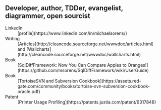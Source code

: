 
## Developer, author, TDDer, evangelist, diagrammer, open sourcist ##
<dl>
<dt>LinkedIn</dt><dd>[profile](https://www.linkedin.com/in/michaelsorens/)</dd>
<dt>Writing</dt><dd>[Articles](http://cleancode.sourceforge.net/wwwdoc/articles.html) and [Wallcharts](http://cleancode.sourceforge.net/wwwdoc/wallcharts.html)</dd>
<dt>Book</dt><dd> [SqlDiffFramework: Now You Can Compare Apples to Oranges!](https://github.com/msorens/SqlDiffFramework/wiki/UserGuide)</dd>
<dt>Book</dt><dd>[TortoiseSVN and Subversion Cookbook](https://assets.red-gate.com/community/books/tortoise-svn-subversion-cookbook-oracle.pdf)</dd>
<dt>Patent</dt><dd>[Printer Usage Profiling](https://patents.justia.com/patent/6317848)</dd>
</dl>

<!--
**msorens/msorens** is a ✨ _special_ ✨ repository because its `README.md` (this file) appears on your GitHub profile.

Here are some ideas to get you started:
### Hi there 👋
- 🔭 I’m currently working on ...
- 🌱 I’m currently learning ...
- 👯 I’m looking to collaborate on ...
- 🤔 I’m looking for help with ...
- 💬 Ask me about ...
- 📫 How to reach me: ...
- 😄 Pronouns: ...
- ⚡ Fun fact: ...
-->
